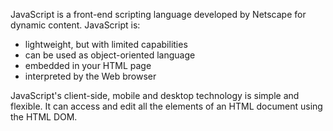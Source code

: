 JavaScript is a front-end scripting language developed by Netscape for dynamic content. JavaScript is:
  - lightweight, but with limited capabilities
  - can be used as object-oriented language
  - embedded in your HTML page
  - interpreted by the Web browser
  
JavaScript's client-side, mobile and desktop technology is simple and flexible. It can access and edit all the elements of an HTML document using the HTML DOM.